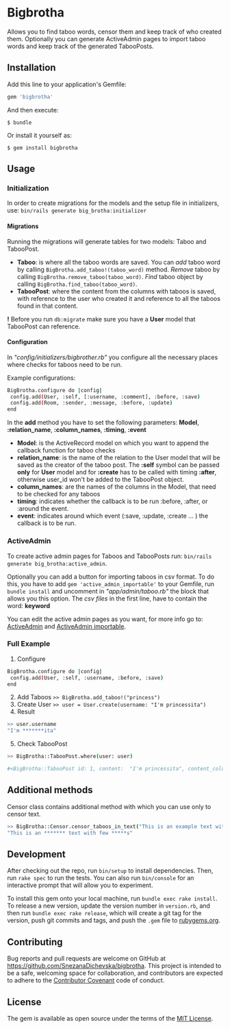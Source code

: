 # Bigbrotha

Allows you to find taboo words, censor them and keep track of who created them.
Optionally you can generate ActiveAdmin pages to import taboo words and keep track of the generated TabooPosts.

## Installation

Add this line to your application's Gemfile:

```ruby
gem 'bigbrotha'
```

And then execute:

    $ bundle

Or install it yourself as:

    $ gem install bigbrotha

## Usage

### Initialization
In order to create migrations for the models and the setup file in initializers, use: 
`bin/rails generate big_brotha:initializer`

#### Migrations
Running the migrations will generate tables for two models: Taboo and TabooPost. 
- **Taboo**: is where all the taboo words are saved. 
    You can *add* taboo word by calling `BigBrotha.add_taboo!(taboo_word)` method.
    *Remove* taboo by calling `BigBrotha.remove_taboo(taboo_word)`.
    *Find* taboo object by calling `BigBrotha.find_taboo(taboo_word)`.
- **TabooPost**: where the content from the columns with taboos is saved, with reference to the user who created it and reference to all the taboos found in that content.

**!** Before you run `db:migrate` make sure you have a **User** model that TabooPost can reference. 

#### Configuration
In *"config/initializers/bigbrother.rb"* you configure all the necessary places where checks for taboos need to be run.

Example configurations:
```sh
BigBrotha.configure do |config|
 config.add(User, :self, [:username, :comment], :before, :save)
 config.add(Room, :sender, :message, :before, :update)
end
```

In the **add** method you have to set the following parameters: **Model**, **:relation_name**, **:column_names**, **:timing**, **:event**

- **Model**: is the ActiveRecord model on which you want to append the callback function for taboo checks
- **relation_name**: is the name of the relation to the User model that will be saved as the creator of the taboo post. 
           The **:self** symbol can be passed **only** for **User** model and for **:create** has to be called with timing **:after**, otherwise user_id won't be added to the TabooPost object.
- **column_names**: are the names of the columns in the Model, that need to be checked for any taboos
- **timing**: indicates whether the callback is to be run :before, :after, or :around the event.
- **event**: indicates around which event (:save, :update, :create ... ) the callback is to be run.



### ActiveAdmin
To create active admin pages for Taboos and TabooPosts run: `bin/rails generate big_brotha:active_admin`.

Optionally you can add a button for importing taboos in csv format. To do this, you have to add
`gem 'active_admin_importable'` to your Gemfile, run `bundle install` and uncomment in *"app/admin/taboo.rb"* the block that allows you this option. 
The *csv files* in the first line, have to contain the word: **keyword**

You can edit the active admin pages as you want, for more info go to: [ActiveAdmin](https://github.com/activeadmin/activeadmin) and [ActiveAdmin importable](https://github.com/krhorst/active_admin_importable).

### Full Example
1. Configure
```sh
BigBrotha.configure do |config|
 config.add(User, :self, :username, :before, :save)
end
```
2. Add Taboos
`>> BigBrotha.add_taboo!("princess")`
3. Create User
`>> user = User.create(username: "I'm princessita")`
4. Result
```sh
>> user.username
"I'm *******ita"
```
5. Check TabooPost
```sh
>> BigBrotha::TabooPost.where(user: user)

#<BigBrotha::TabooPost id: 1, content:  "I'm princessita", content_column: "User.column", user_id: 1>
```
## Additional methods
Censor class contains additional method with which you can use only to censor text.
```sh
>> BigBrotha::Censor.censor_taboos_in_text("This is an example text with few taboos", ["example","taboo"])
"This is an ******* text with few *****s"
```
## Development

After checking out the repo, run `bin/setup` to install dependencies. Then, run `rake spec` to run the tests. You can also run `bin/console` for an interactive prompt that will allow you to experiment.

To install this gem onto your local machine, run `bundle exec rake install`. To release a new version, update the version number in `version.rb`, and then run `bundle exec rake release`, which will create a git tag for the version, push git commits and tags, and push the `.gem` file to [rubygems.org](https://rubygems.org).

## Contributing

Bug reports and pull requests are welcome on GitHub at https://github.com/SnezanaDichevska/bigbrotha. This project is intended to be a safe, welcoming space for collaboration, and contributors are expected to adhere to the [Contributor Covenant](contributor-covenant.org) code of conduct.


## License

The gem is available as open source under the terms of the [MIT License](http://opensource.org/licenses/MIT).

